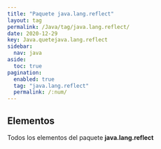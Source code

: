 ```yaml
---
title: "Paquete java.lang.reflect"
layout: tag
permalink: /Java/tag/java.lang.reflect/
date: 2020-12-29
key: Java.quetejava.lang.reflect
sidebar: 
  nav: java
aside: 
  toc: true
pagination: 
  enabled: true
  tag: "java.lang.reflect"
  permalink: /:num/
---
```


<h2>Elementos</h2>
Todos los elementos del paquete <strong>java.lang.reflect</strong>
